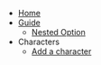 * [Home](/)
* [Guide](guide.md)
  * [Nested Option](nested_option.md)
* Characters
  * [Add a character](add_character.md)